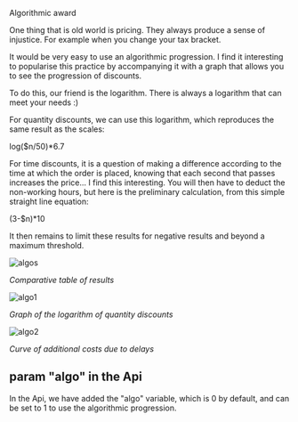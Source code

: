 Algorithmic award

One thing that is old world is pricing. They always produce a sense of injustice. For example when you change your tax bracket.

It would be very easy to use an algorithmic progression. I find it interesting to popularise this practice by accompanying it with a graph that allows you to see the progression of discounts.

To do this, our friend is the logarithm. There is always a logarithm that can meet your needs :)

For quantity discounts, we can use this logarithm, which reproduces the same result as the scales:

log($n/50)*6.7

For time discounts, it is a question of making a difference according to the time at which the order is placed, knowing that each second that passes increases the price... I find this interesting. You will then have to deduct the non-working hours, but here is the preliminary calculation, from this simple straight line equation:

(3-$n)*10

It then remains to limit these results for negative results and beyond a maximum threshold.

![algos](https://user-images.githubusercontent.com/15765888/142649839-10258690-21aa-43e9-9511-464af548f579.png)

_Comparative table of results_

![algo1](https://user-images.githubusercontent.com/15765888/142649864-3952c814-dc22-4ae1-9e0a-273ed28b6c30.png)

_Graph of the logarithm of quantity discounts_

![algo2](https://user-images.githubusercontent.com/15765888/142649885-de60ed9d-d338-4fa7-86e0-f1a5a93987fc.png)

_Curve of additional costs due to delays_

## param "algo" in the Api

In the Api, we have added the "algo" variable, which is 0 by default, and can be set to 1 to use the algorithmic progression.
